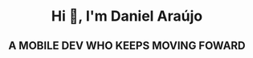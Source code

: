 

<h1 align="center">Hi 👋, I'm Daniel Araújo</h1>
<h2 align="center">A MOBILE DEV WHO KEEPS MOVING FOWARD</h2>
<!--
**essemsmdan2/essemsmdan2** is a ✨ _special_ ✨ repository because its `README.md` (this file) appears on your GitHub profile.

Here are some ideas to get you started:

- 🔭 I’m currently working on ...
- 🌱 I’m currently learning ...
- 👯 I’m looking to collaborate on ...
- 🤔 I’m looking for help with ...
- 💬 Ask me about ...
- 📫 How to reach me: ...
- 😄 Pronouns: ...
- ⚡ Fun fact: ...
-->
